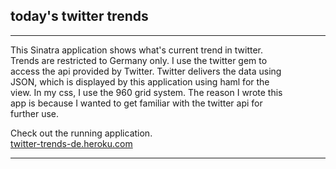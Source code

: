 ## today's twitter trends
* * *
This Sinatra application shows what's current trend in twitter.  
Trends are restricted to Germany only. I use the twitter gem to  
access the api provided by Twitter. Twitter delivers the data using  
JSON, which is displayed by this application using haml for the  
view. In my css, I use the 960 grid system. The reason I wrote this  
app is because I wanted to get familiar with the twitter api for  
further use.  

Check out the running application.   
[twitter-trends-de.heroku.com](http://twitter-trends-de.heroku.com)
* * *
